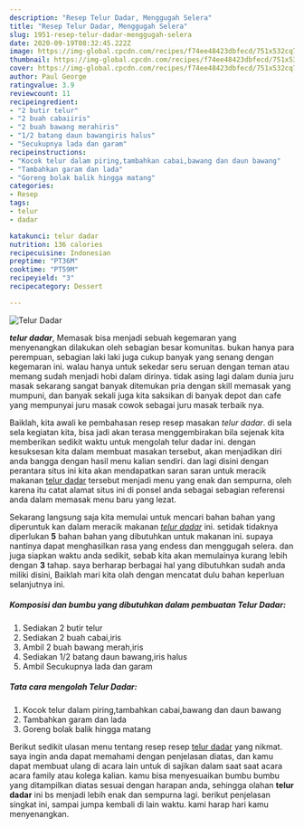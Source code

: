 ```yaml
---
description: "Resep Telur Dadar, Menggugah Selera"
title: "Resep Telur Dadar, Menggugah Selera"
slug: 1951-resep-telur-dadar-menggugah-selera
date: 2020-09-19T08:32:45.222Z
image: https://img-global.cpcdn.com/recipes/f74ee48423dbfecd/751x532cq70/telur-dadar-foto-resep-utama.jpg
thumbnail: https://img-global.cpcdn.com/recipes/f74ee48423dbfecd/751x532cq70/telur-dadar-foto-resep-utama.jpg
cover: https://img-global.cpcdn.com/recipes/f74ee48423dbfecd/751x532cq70/telur-dadar-foto-resep-utama.jpg
author: Paul George
ratingvalue: 3.9
reviewcount: 11
recipeingredient:
- "2 butir telur"
- "2 buah cabaiiris"
- "2 buah bawang merahiris"
- "1/2 batang daun bawangiris halus"
- "Secukupnya lada dan garam"
recipeinstructions:
- "Kocok telur dalam piring,tambahkan cabai,bawang dan daun bawang"
- "Tambahkan garam dan lada"
- "Goreng bolak balik hingga matang"
categories:
- Resep
tags:
- telur
- dadar

katakunci: telur dadar 
nutrition: 136 calories
recipecuisine: Indonesian
preptime: "PT36M"
cooktime: "PT59M"
recipeyield: "3"
recipecategory: Dessert

---
```



![Telur Dadar](https://img-global.cpcdn.com/recipes/f74ee48423dbfecd/751x532cq70/telur-dadar-foto-resep-utama.jpg)

<b><i>telur dadar</i></b>, Memasak bisa menjadi sebuah kegemaran yang menyenangkan dilakukan oleh sebagian besar komunitas. bukan hanya para perempuan, sebagian laki laki juga cukup banyak yang senang dengan kegemaran ini. walau hanya untuk sekedar seru seruan dengan teman atau memang sudah menjadi hobi dalam dirinya. tidak asing lagi dalam dunia juru masak sekarang sangat banyak ditemukan pria dengan skill memasak yang mumpuni, dan banyak sekali juga kita saksikan di banyak depot dan cafe yang mempunyai juru masak cowok sebagai juru masak terbaik nya.



Baiklah, kita awali ke pembahasan resep resep masakan <i>telur dadar</i>. di sela sela kegiatan kita, bisa jadi akan terasa menggembirakan bila sejenak kita memberikan sedikit waktu untuk mengolah telur dadar ini. dengan kesuksesan kita dalam membuat masakan tersebut, akan menjadikan diri anda bangga dengan hasil menu kalian sendiri. dan lagi disini dengan perantara situs ini kita akan mendapatkan saran saran untuk meracik makanan <u>telur dadar</u> tersebut menjadi menu yang enak dan sempurna, oleh karena itu catat alamat situs ini di ponsel anda sebagai sebagian referensi anda dalam memasak menu baru yang lezat.


Sekarang langsung saja kita memulai untuk mencari bahan bahan yang diperuntuk kan dalam meracik makanan <u><i>telur dadar</i></u> ini. setidak tidaknya diperlukan <b>5</b> bahan bahan yang dibutuhkan untuk makanan ini. supaya nantinya dapat menghasilkan rasa yang endess dan menggugah selera. dan juga siapkan waktu anda sedikit, sebab kita akan memulainya kurang lebih dengan <b>3</b> tahap. saya berharap berbagai hal yang dibutuhkan sudah anda miliki disini, Baiklah mari kita olah dengan mencatat dulu bahan keperluan selanjutnya ini.

<!--inarticleads1-->

##### Komposisi dan bumbu yang dibutuhkan dalam pembuatan Telur Dadar:

1. Sediakan 2 butir telur
1. Sediakan 2 buah cabai,iris
1. Ambil 2 buah bawang merah,iris
1. Sediakan 1/2 batang daun bawang,iris halus
1. Ambil Secukupnya lada dan garam




<!--inarticleads2-->

##### Tata cara mengolah Telur Dadar:

1. Kocok telur dalam piring,tambahkan cabai,bawang dan daun bawang
1. Tambahkan garam dan lada
1. Goreng bolak balik hingga matang




Berikut sedikit ulasan menu tentang resep resep <u>telur dadar</u> yang nikmat. saya ingin anda dapat memahami dengan penjelasan diatas, dan kamu dapat membuat ulang di acara lain untuk di sajikan dalam saat saat acara acara family atau kolega kalian. kamu bisa menyesuaikan bumbu bumbu yang ditampilkan diatas sesuai dengan harapan anda, sehingga olahan <b>telur dadar</b> ini bs menjadi lebih enak dan sempurna lagi. berikut penjelasan singkat ini, sampai jumpa kembali di lain waktu. kami harap hari kamu menyenangkan.
